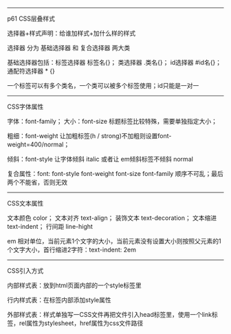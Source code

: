 -------
p61 CSS层叠样式

选择器+样式声明：给谁加样式+加什么样的样式

选择器 分为 基础选择器 和 复合选择器 两大类

基础选择器包括：标签选择器 标签名{}； 类选择器 .类名{}； id选择器 #id名{}； 通配符选择器 * {}

一个标签可以有多个类名，一个类可以被多个标签使用；id只能是一对一

-------
CSS字体属性

字体：font-family； 大小：font-size 标题标签比较特殊，需要单独指定大小； 

粗细：font-weight 让加粗标签(h / strong)不加粗则设置font-weight=400/normal；

倾斜：font-style 让字体倾斜 italic 或者让 em倾斜标签不倾斜 normal

复合属性：font: font-style font-weight font-size font-family 顺序不可乱；最后两个不能省，否则无效

-------
CSS文本属性

文本颜色 color； 文本对齐 text-align； 装饰文本 text-decoration； 文本缩进 text-indent； 行间距 line-hight

em 相对单位，当前元素1个文字的大小，当前元素没有设置大小则按照父元素的1个文字大小，首行缩进2字符：text-indent: 2em

-------
CSS引入方式

内部样式表：放到html页面内部的一个style标签里

行内样式表：在标签内部添加style属性

外部样式表：样式单独写一CSS文件再把文件引入head标签里，使用一个link标签，rel属性为stylesheet，href属性为css文件路径
















